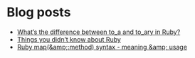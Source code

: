 # Blog posts
<!-- BLOG-POST-LIST:START -->
- [What’s the difference between to_a and to_ary in Ruby?](https://womanonrails.com/difference-between-to-a-and-to-ary-methods)
- [Things you didn’t know about Ruby](https://womanonrails.com/things-you-dont-know-about-ruby)
- [Ruby map&lpar;&amp;amp;:method&rpar; syntax - meaning &amp;amp; usage](https://womanonrails.com/one-line-map-ruby)
<!-- BLOG-POST-LIST:END -->

